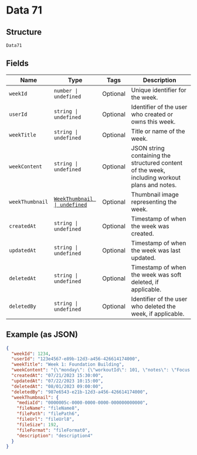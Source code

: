 
# Data 71

## Structure

`Data71`

## Fields

| Name | Type | Tags | Description |
|  --- | --- | --- | --- |
| `weekId` | `number \| undefined` | Optional | Unique identifier for the week. |
| `userId` | `string \| undefined` | Optional | Identifier of the user who created or owns this week. |
| `weekTitle` | `string \| undefined` | Optional | Title or name of the week. |
| `weekContent` | `string \| undefined` | Optional | JSON string containing the structured content of the week, including workout plans and notes. |
| `weekThumbnail` | [`WeekThumbnail \| undefined`](../../doc/models/week-thumbnail.md) | Optional | Thumbnail image representing the week. |
| `createdAt` | `string \| undefined` | Optional | Timestamp of when the week was created. |
| `updatedAt` | `string \| undefined` | Optional | Timestamp of when the week was last updated. |
| `deletedAt` | `string \| undefined` | Optional | Timestamp of when the week was soft deleted, if applicable. |
| `deletedBy` | `string \| undefined` | Optional | Identifier of the user who deleted the week, if applicable. |

## Example (as JSON)

```json
{
  "weekId": 1234,
  "userId": "123e4567-e89b-12d3-a456-426614174000",
  "weekTitle": "Week 1: Foundation Building",
  "weekContent": "{\"monday\": {\"workoutId\": 101, \"notes\": \"Focus on form\"}, \"wednesday\": {\"workoutId\": 102, \"notes\": \"Increase weight if possible\"}, \"friday\": {\"workoutId\": 103, \"notes\": \"Cool down properly\"}}",
  "createdAt": "07/21/2023 15:30:00",
  "updatedAt": "07/22/2023 10:15:00",
  "deletedAt": "08/01/2023 09:00:00",
  "deletedBy": "987e6543-e21b-12d3-a456-426614174000",
  "weekThumbnail": {
    "mediaId": "0000005c-0000-0000-0000-000000000000",
    "fileName": "fileName8",
    "filePath": "filePath6",
    "fileUrl": "fileUrl8",
    "fileSize": 192,
    "fileFormat": "fileFormat0",
    "description": "description4"
  }
}
```

